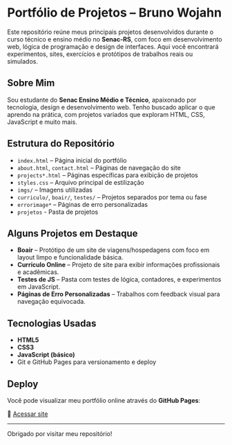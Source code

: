 # Portfólio de Projetos – Bruno Wojahn

Este repositório reúne meus principais projetos desenvolvidos durante o curso técnico e ensino médio no **Senac-RS**, com foco em desenvolvimento web, lógica de programação e design de interfaces. Aqui você encontrará experimentos, sites, exercícios e protótipos de trabalhos reais ou simulados.

##  Sobre Mim

Sou estudante do **Senac Ensino Médio e Técnico**, apaixonado por tecnologia, design e desenvolvimento web. Tenho buscado aplicar o que aprendo na prática, com projetos variados que exploram HTML, CSS, JavaScript e muito mais.

##  Estrutura do Repositório

- `index.html` – Página inicial do portfólio
- `about.html`, `contact.html` – Páginas de navegação do site
- `projects*.html` – Páginas específicas para exibição de projetos
- `styles.css` – Arquivo principal de estilização
- `imgs/` – Imagens utilizadas
- `curriculo/`, `boair/`, `testes/` – Projetos separados por tema ou fase
- `errorimage*` – Páginas de erro personalizadas
- `projetos` - Pasta de projetos

##  Alguns Projetos em Destaque

- **Boair** – Protótipo de um site de viagens/hospedagens com foco em layout limpo e funcionalidade básica.
- **Currículo Online** – Projeto de site para exibir informações profissionais e acadêmicas.
- **Testes de JS** – Pasta com testes de lógica, contadores, e experimentos em JavaScript.
- **Páginas de Erro Personalizadas** – Trabalhos com feedback visual para navegação equivocada.

##  Tecnologias Usadas

- **HTML5**
- **CSS3**
- **JavaScript (básico)**
- Git e GitHub Pages para versionamento e deploy

##  Deploy

Você pode visualizar meu portfólio online através do **GitHub Pages**:

🔗 [Acessar site](https://senacscsrs.github.io/BrunoW/)

---

Obrigado por visitar meu repositório! 

